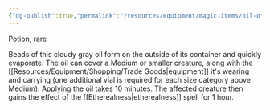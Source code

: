 ```yaml
---
{"dg-publish":true,"permalink":"/resources/equipment/magic-items/oil-of-etherealness/"}
---
```


Potion, rare 

Beads of this cloudy gray oil form on the outside of its container and quickly evaporate. The oil can cover a Medium or smaller creature, along with the [[Resources/Equipment/Shopping/Trade Goods\|equipment]] it's wearing and carrying (one additional vial is required for each size category above Medium). Applying the oil takes 10 minutes. The affected creature then gains the effect of the [[Etherealness\|etherealness]] spell for 1 hour.